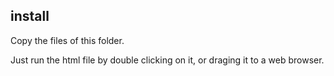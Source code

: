 ## install

Copy the files of this folder.

Just run the html file by double clicking on it, or draging it to a web browser.
